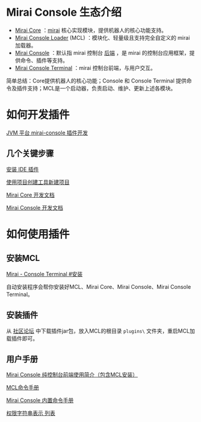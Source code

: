 # Mirai Console 生态介绍

+ [Mirai Core](https://github.com/mamoe/mirai/tree/dev/mirai-core) ：[mirai](https://github.com/mamoe/mirai) 核心实现模块，提供机器人的核心功能支持。
+ [Mirai Console Loader](https://github.com/iTXTech/mirai-console-loader) (MCL) ：模块化、轻量级且支持完全自定义的 mirai 加载器。
+ [Mirai Console](https://github.com/mamoe/mirai/tree/dev/mirai-console) ：默认指 mirai 控制台 [后端](https://github.com/mamoe/mirai/tree/dev/mirai-console/backend/mirai-console) ，是 mirai 的控制台应用框架，提供命令、插件等支持。
+ [Mirai Console Terminal](https://github.com/mamoe/mirai/tree/dev/mirai-console/frontend/mirai-console-terminal) ：mirai 控制台前端，与用户交互。

简单总结：Core提供机器人的核心功能；Console 和 Console Terminal 提供命令及插件支持；MCL是一个启动器，负责启动、维护、更新上述各模块。

# 如何开发插件

[JVM 平台 mirai-console 插件开发](https://github.com/mamoe/mirai/blob/dev/docs/README.md#jvm-%E5%B9%B3%E5%8F%B0-mirai-console-%E6%8F%92%E4%BB%B6%E5%BC%80%E5%8F%91)

## 几个关键步骤

[安装 IDE 插件](https://github.com/mamoe/mirai/blob/dev/docs/Preparations.md#%E5%AE%89%E8%A3%85-ide-%E6%8F%92%E4%BB%B6)

[使用项目创建工具新建项目](https://github.com/mamoe/mirai/blob/dev/docs/Preparations.md#%E5%AE%89%E8%A3%85-ide-%E6%8F%92%E4%BB%B6)

[Mirai Core 开发文档](https://github.com/mamoe/mirai/blob/dev/docs/CoreAPI.md)

[Mirai Console 开发文档](https://github.com/mamoe/mirai/blob/dev/mirai-console/docs/README.md)

# 如何使用插件

## 安装MCL

[Mirai - Console Terminal #安装](https://github.com/mamoe/mirai/blob/dev/docs/ConsoleTerminal.md#%E5%AE%89%E8%A3%85)

自动安装程序会帮你安装好MCL、Mirai Core、Mirai Console、Mirai Console Terminal。

## 安装插件

从 [社区论坛](https://mirai.mamoe.net/category/11/%E6%8F%92%E4%BB%B6%E5%8F%91%E5%B8%83) 中下载插件jar包，放入MCL的根目录 `plugins\` 文件夹，重启MCL加载插件即可。

## 用户手册

[Mirai Console 纯控制台前端使用简介（包含MCL安装）](https://github.com/mamoe/mirai/blob/dev/docs/ConsoleTerminal.md)

[MCL命令手册](https://github.com/iTXTech/mirai-console-loader/blob/master/cli.md)

[Mirai Console 内置命令手册](https://github.com/mamoe/mirai/blob/dev/mirai-console/docs/BuiltInCommands.md)

[权限字符串表示 列表](https://github.com/mamoe/mirai/blob/dev/mirai-console/docs/Permissions.md#%E5%AD%97%E7%AC%A6%E4%B8%B2%E8%A1%A8%E7%A4%BA)
